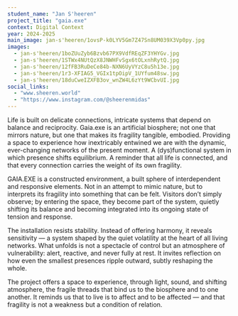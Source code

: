 ```yaml
---
student_name: "Jan S'heeren"
project_title: "gaia.exe"
context: Digital Context
year: 2024-2025
main_image: jan-s'heeren/1ovsP-k0LYV5Gm7Z47Sn8UM039X3Vp0py.jpg
images:
  - jan-s'heeren/1boZUuZyb6Bzvb67PX9VdfREqZF3YHYGv.jpg
  - jan-s'heeren/1STWx4NUtQzX8JNWHFvSgx6tOLxnhRytQ.jpg
  - jan-s'heeren/12fFB3RuDeCe84b-NXN6UyVYzC8u5h13e.jpg
  - jan-s'heeren/1r3-XFIAG5_VGIx1tpOipV_1UYfum48sw.jpg
  - jan-s'heeren/18duCweIZXFB3ov_wnZW4L6zYt9WCbvUI.jpg
social_links:
  - "www.sheeren.world"
  - "https://www.instagram.com/@sheerenmidas"
---
```

Life is built on delicate connections, intricate systems that depend on balance and reciprocity. Gaia.exe is an artificial biosphere; not one that mirrors nature, but one that makes its fragility tangible, embodied. Providing a space to experience how inextricably entwined we are with the dynamic, ever-changing networks of the present moment. A (dys)functional system in which presence shifts equilibrium. A reminder that all life is connected, and that every connection carries the weight of its own fragility.


GAIA.EXE is a constructed environment, a built sphere of interdependent and responsive elements. Not in an attempt to mimic nature, but to interprets its fragility into something that can be felt. Visitors don’t simply observe; by entering the space, they become part of the system, quietly shifting its balance and becoming integrated into its ongoing state of tension and response.

The installation resists stability. Instead of offering harmony, it reveals sensitivity — a system shaped by the quiet volatility at the heart of all living networks. What unfolds is not a spectacle of control but an atmosphere of vulnerability: alert, reactive, and never fully at rest. It invites reflection on how even the smallest presences ripple outward, subtly reshaping the whole.

The project offers a space to experience, through light, sound, and shifting atmosphere, the fragile threads that bind us to the biosphere and to one another. It reminds us that to live is to affect and to be affected — and that fragility is not a weakness but a condition of relation.

